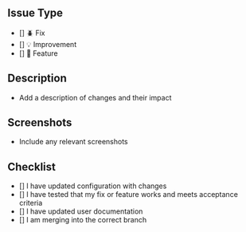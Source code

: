 ## Issue Type

<!-- ignore-task-list-start -->
- [] 🪲 Fix
- [] 💡 Improvement
- [] 🏁 Feature
<!-- ignore-task-list-end -->

## Description

- Add a description of changes and their impact

## Screenshots

- Include any relevant screenshots

## Checklist

- [] I have updated configuration with changes
- [] I have tested that my fix or feature works and meets acceptance criteria
- [] I have updated user documentation
- [] I am merging into the correct branch
